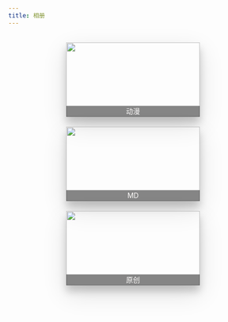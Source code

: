 ```yaml
---
title: 相册
---
```


<br>
<style>.total{display:-ms-flexbox;display:flex;-ms-flex-wrap:wrap;flex-wrap:wrap;-ms-flex-pack:center;justify-content:center;-ms-flex-align:start;align-items:flex-start;-ms-flex-line-pack:start;align-content:flex-start;width:100%}.item{position:relative;width:270px;height:150px;margin:0 10px 20px;box-shadow:0 12px 15px 0 rgba(0,0,0,.19),0 17px 50px 0 rgba(0,0,0,.12)}.item img:not(.LGallerySlider-Slide){width:100%;height:100%;transition:all .5s}.item span{position:absolute;bottom:0;left:0;padding:1px 0;display:block;width:100%;height:20px;line-height:20px;text-align:center;color:#fcfaf9;background-color:#0E0E0E80;transition:all .5s}.item:hover{box-shadow:0 12px 15px 0 transparent,0 17px 50px 0 transparent}.item:hover img:not(.LGallerySlider-Slide){opacity:1;transform:scale(.8) rotate3d(-1,1,0,-20deg);box-shadow:-10px -10px 2px .3px rgba(0,0,0,.6),-20px -20px 3px .3px rgba(0,0,0,.3),-30px -30px 4px .3px rgba(0,0,0,.1)}.item:hover span{height:75px;line-height:75px;opacity:0;z-index:-1}</style>
<div class="total">
	<a href="cartoon/">
		<div class="item">
			<img srcset="https://cdn.jsdelivr.net/gh/Royce2019/BlogGallery/cartoon/s/12.webp">
			<span>动漫</span>
		</div>
	</a>
	<a href="md/">
		<div class="item">
			<img srcset="https://cdn.jsdelivr.net/gh/Royce2019/BlogGallery/md/s/7.webp">
			<span>MD</span>
		</div>
	</a>
	<a href="original/">
		<div class="item">
			<img srcset="https://cdn.jsdelivr.net/gh/Royce2019/BlogGallery/original/s/9.webp">
			<span>原创</span>
		</div>
	</a>
</div>
